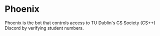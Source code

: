 # Phoenix

Phoenix is the bot that controls access to TU Dublin's CS Society (CS++) Discord by verifying student numbers.
